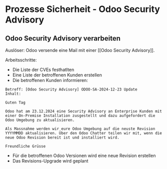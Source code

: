 # Prozesse Sicherheit - Odoo Security Advisory

## Odoo Security Advisory verarbeiten

Auslöser: Odoo versende eine Mail mit einer [[Odoo Security Advisory]].

Arbeitsschritte:

* Die Liste der CVEs festhatlten
* Eine Liste der betroffenen Kunden erstellen
* Die betroffenen Kunden informieren:

```
Betreff: [Odoo Security Advisory] ODOO-SA-2024-12-23 Update
Inhalt:

Guten Tag

Odoo hat am 23.12.2024 eine Security Advisory an Enterprise Kunden mit einer On-Premise Installation zusgestellt und dazu aufgefordert die Odoo Umgebung zu aktualisieren.

Als Massnahme werden wir eure Odoo Umgebung auf die neuste Revision YYYYMMDD aktualisieren. Über den Odoo Chatter teilen wir mit, wenn die neue Odoo Revision bereit ist und installiert wird.

Freundliche Grüsse
```

* Für die betroffenen Odoo Versionen wird eine neue Revision erstellen
* Das Revisions-Upgrade wird geplant